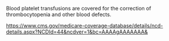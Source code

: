 Blood platelet transfusions are covered for the correction of thrombocytopenia and other blood defects.

https://www.cms.gov/medicare-coverage-database/details/ncd-details.aspx?NCDId=44&ncdver=1&bc=AAAAgAAAAAAA&
